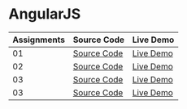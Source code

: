 # AngularJS

| Assignments | Source Code                                                                    | Live Demo                                                                                            |
| ----------- | ------------------------------------------------------------------------------ | ---------------------------------------------------------------------------------------------------- |
| 01          | [Source Code](https://github.com/karamanburak/AngularJS/tree/main/assignment1) | [Live Demo](https://karamanburak.github.io/AngularJS/assignment1//module1-solution//index.html)      |
| 02          | [Source Code](https://github.com/karamanburak/AngularJS/tree/main/assignment2) | [Live Demo](https://karamanburak.github.io/AngularJS/assignment2//module2-solution//index.html)      |
| 03          | [Source Code](https://github.com/karamanburak/AngularJS/tree/main/assignment3) | [Live Demo](https://karamanburak.github.io/AngularJS/assignment3//module3-solution//index.html)      |
| 03          | [Source Code](https://github.com/karamanburak/AngularJS/tree/main/assignment3) | [Live Demo](https://karamanburak.github.io/AngularJS/assignment3//module3-solution//foundItems.html) |
